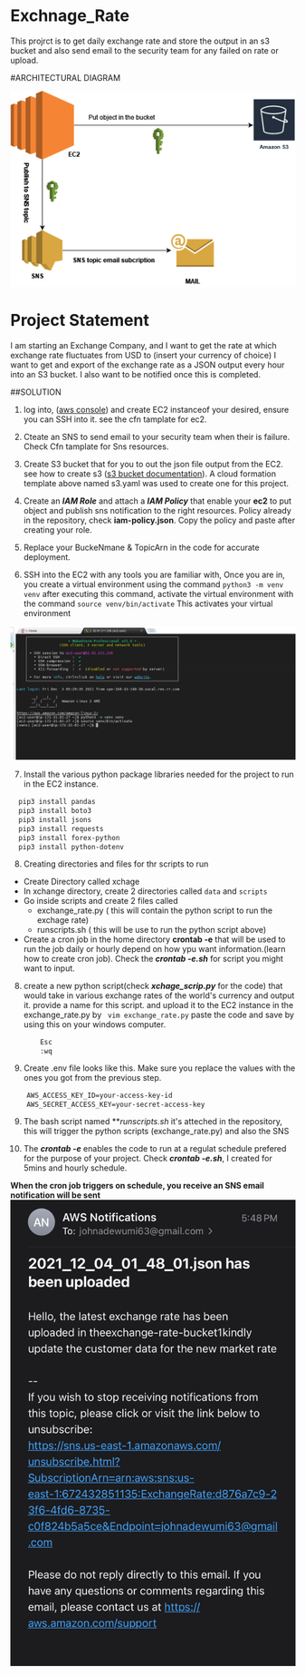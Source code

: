 # Exchnage_Rate
This projrct is to get daily exchange rate and store the output in an s3 bucket and also send email to the security team for any failed on rate or upload.



#ARCHITECTURAL DIAGRAM

![image](https://github.com/johnadewumi1/Exchnage_Rate/blob/main/Image/archi.png)

# Project Statement
I am starting an Exchange Company, and I want to get the rate at which exchange rate fluctuates from USD to (insert your currency of choice) 
I want to get and export of the exchange rate as a JSON output every hour into an S3 bucket. I also want to be notified once this is completed. 

##SOLUTION

1. log into, ([aws console](https://s3.console.aws.amazon.com)) and create EC2 instanceof your desired, ensure you can SSH into it. see the cfn tamplate for ec2.

2. Cteate an SNS to send email to your security team when their is failure. Check Cfn tamplate for Sns resources.

3. Create S3 bucket that for you to out the json file output from the EC2. see how to create s3 ([s3 bucket documentation](https://docs.aws.amazon.com/AmazonS3/latest/userguide/Welcome.html)). A cloud formation template above named s3.yaml was used to create one for this project.

4. Create an ***IAM Role*** and attach a ***IAM Policy*** that enable your **ec2** to put object and publish sns notification to the right resources. Policy already in the repository, check **iam-policy.json**. Copy the policy and paste after creating your role.

5. Replace your BuckeNmane & TopicArn in the code for accurate deployment.

6. SSH into the EC2 with any tools you are familiar with, Once you are in, you create a virtual environment using the command ```python3 -m venv venv``` after executing this command, activate the virtual environment with the command ```source venv/bin/activate``` This activates your virtual environment

![image](https://github.com/johnadewumi1/Exchnage_Rate/blob/main/Image/ssh.png)

7. Install the various python package libraries needed for the project to run in the EC2 instance.
``` 
  pip3 install pandas
  pip3 install boto3 
  pip3 install jsons 
  pip3 install requests
  pip3 install forex-python
  pip3 install python-dotenv
```

8. Creating directories and files for thr scripts to run
 * Create Directory called xchage
 * In xchange directory, create 2 directories called ```data``` and ```scripts```
 * Go inside scripts and create 2 files called
   * exchange_rate.py ( this will contain the python script to run the exchage rate)
   * runscripts.sh ( this will be use to run the python script above)
 * Create a cron job in the home directory **crontab -e** that will be used to run the job daily  or hourly depend on how ypu want information.(learn how to create cron job). Check the ***crontab -e.sh*** for script you might want to input.

 8. create a new python script(check ***xchage_scrip.py*** for the code) that would take in various exchange rates of the world's currency and output it. provide a name for this script. and upload it to the EC2 instance in the exchange_rate.py by ``` vim exchange_rate.py``` paste the code and save by using this on your windows computer.
    ```
        Esc
        :wq
    ```

9. Create .env file looks like this. Make sure you replace the values with the ones you got from the previous step.
```
    AWS_ACCESS_KEY_ID=your-access-key-id
    AWS_SECRET_ACCESS_KEY=your-secret-access-key
```

9. The bash script named ***runscripts.sh* it's atteched in the repository, this will trigger the python scripts (exchange_rate.py) and also the SNS

10. The ***crontab -e*** enables the code to run at a regulat schedule prefered for the purpose of your project. Check ***crontab -e.sh***, I created for 5mins and hourly schedule.

**When the cron job triggers on schedule, you receive an SNS email notification will be sent**
![image](https://github.com/johnadewumi1/Exchnage_Rate/blob/main/Image/email.png)
